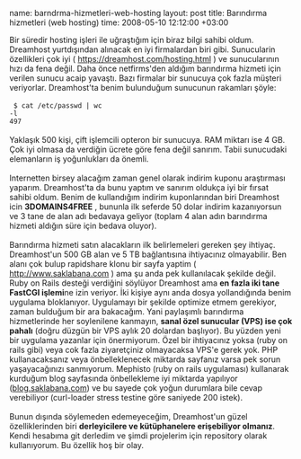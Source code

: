 name: barndrma-hizmetleri-web-hosting
layout: post
title: Barındırma hizmetleri (web hosting)
time: 2008-05-10 12:12:00 +03:00

Bir süredir hosting işleri ile uğraştığım için biraz bilgi sahibi oldum. Dreamhost yurtdışından alınacak en iyi firmalardan biri gibi. Sunucularin özellikleri çok iyi ( <a href="https://dreamhost.com/hosting.html">https://dreamhost.com/hosting.html</a> ) ve sunucularının hızı da fena değil. Daha önce netfirms'den aldığım barındırma hizmeti için verilen sunucu acaip yavaştı. Bazı firmalar bir sunucuya çok fazla müşteri veriyorlar. Dreamhost'ta benim bulunduğum sunucunun rakamları şöyle:<br /><br /><code> $ cat /etc/passwd | wc -l<br />497</code><br /><br />Yaklaşık 500 kişi, çift işlemcili opteron bir sunucuya. RAM miktarı ise 4 GB. Çok iyi olmasa da verdiğin ücrete göre fena değil sanırım. Tabii sunucudaki elemanların iş yoğunlukları da önemli.<br /><br />Internetten birsey alacağım zaman genel olarak indirim kuponu araştırması yaparım. Dreamhost'ta da bunu yaptım ve sanırım oldukça iyi bir fırsat sahibi oldum. Benim de kullandığım indirim kuponlarından biri Dreamhost icin <span style="font-weight:bold;">3DOMAINS4FREE</span> , bununla ilk seferde 50 dolar indirim kazanıyorsun ve 3 tane de alan adı bedavaya geliyor (toplam 4 alan adın barındırma hizmeti aldığın süre için bedava oluyor).<br /><br />Barındırma hizmeti satın alacakların ilk belirlemeleri gereken şey ihtiyaç. Dreamhost'un 500 GB alan ve 5 TB bağlantısına ihtiyacınız olmayabilir. Ben alanı çok bulup rapidshare klonu bir sayfa yaptim ( <a href="http://www.saklabana.com">http://www.saklabana.com</a> ) ama şu anda pek kullanılacak şekilde değil. Ruby on Rails desteği verdiğini söylüyor Dreamhost ama <span style="font-weight:bold;">en fazla iki tane FastCGI işlemi</span>ne izin veriyor. İki kişiye aynı anda dosya yollandığında benim uygulama bloklanıyor. Uygulamayı bir şekilde optimize etmem gerekiyor, zaman bulduğum bir ara bakacağım. Yani paylaşımlı barındırma hizmetlerinde her soylenilene kanmayın, <span style="font-weight:bold;">sanal özel sunucular (VPS) ise çok pahalı</span> (doğru düzgün bir VPS aylık 20 dolardan başlıyor). Bu yüzden yeni bir uygulama yazanlar için önermiyorum. Özel bir ihtiyacınız yoksa (ruby on rails gibi) veya cok fazla ziyaretçiniz olmayacaksa VPS'e gerek yok. PHP kullanacaksanız veya önbelleklenecek miktarda sayfanız varsa pek sorun yaşayacağınızı sanmıyorum. Mephisto (ruby on rails uygulaması) kullanarak kurduğum blog sayfasında önbellekleme iyi miktarda yapılıyor (<a href="http://blog.saklabana.com">blog.saklabana.com</a>) ve bu sayede çok yoğun durumlara bile cevap verebiliyor (curl-loader stress testine göre saniyede 200 istek).<br /><br />Bunun dışında söylemeden edemeyeceğim, Dreamhost'un güzel özelliklerinden biri <span style="font-weight:bold;">derleyicilere ve kütüphanelere erişebiliyor olmanız</span>. Kendi hesabıma git derledim ve şimdi projelerim için repository olarak kullanıyorum. Bu özellik hoş bir olay.
